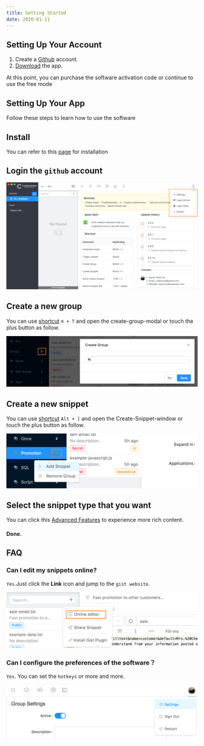 ```yaml
---
title: Getting Started
date: 2020-01-11
---
```


## Setting Up Your Account

1. Create a [Github](https://github.com/join?source=experiment-header-dropdowns-home) account.
2. [Download](https://github.com/oncework/codeexpander/releases) the app.

At this point, you can purchase the software activation code or continue to use the free mode

## Setting Up Your App

Follow these steps to learn how to use the software

## Install

You can refer to this [page](/en/views/introduce/installation.html) for installation

## Login the `github` account

![](../../../../assets/usage-login.png)

## Create a new group

You can use [shortcut](/en/views/reference/shortcut) `⌘ + T` and open the create-group-modal or touch the plus button as follow.

![](../../../../assets/usage-group.png)

## Create a new snippet

You can use [shortcut](/en/views/reference/shortcut) `Alt + ]` and open the Create-Snippet-window or touch the plus button as follow.

![](../../../../assets/usage-snippet.png)

## Select the snippet type that you want

You can click this [Advanced Features](/en/views/advance/text-and-script.html) to experience more rich content.

#### Done.

## FAQ

### Can I edit my snippets online?

`Yes`.Just click the **Link** icon and jump to the `gist website`.

![](../../../../assets/usage-edit-online.png)

### Can I configure the preferences of the software？

`Yes`. You can set the `hotkeys` or more and more.

![](../../../../assets/usage-settings.png)
